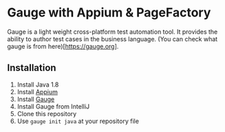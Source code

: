 # Gauge with Appium & PageFactory

Gauge is a light weight cross-platform test automation tool. It provides the ability to author test cases in the business language. (You can check what gauge is from here)[https://gauge.org].

## Installation
1. Install Java 1.8
2. Install [Appium](https://github.com/appium/appium-desktop/releases)
3. Install [Gauge](https://docs.gauge.org/latest/installation.html)
4. Install Gauge from IntelliJ
5. Clone this repository
6. Use ```gauge init java``` at your repository file
